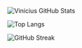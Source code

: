 ![Vinicius GitHub Stats](https://github-readme-stats.vercel.app/api?username=ViniGua06&show_icons=true&theme=tokyonight)

<!-- Linguagens -->
![Top Langs](https://github-readme-stats.vercel.app/api/top-langs/?username=ViniGua06&layout=compact&theme=tokyonight)

<!-- Streak -->
![GitHub Streak](https://streak-stats.demolab.com?user=ViniGua06&theme=tokyonight)
